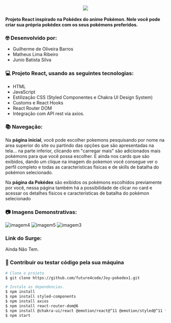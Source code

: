 <h1 align="center"><img src="https://user-images.githubusercontent.com/89329137/152902171-7eedd207-4a0a-46a0-8881-078e823c086a.png" />
</h1>

**Projeto React inspirado na Pokédex do anime Pokémon.
Nele você pode criar sua própria pokédex com os seus pokémons preferidos.**

### 🤓 Desenvolvido por: 
- Guilherme de Oliveira Barros
- Matheus Lima Ribeiro
- Junio Batista Silva

### 💻 Projeto React, usando as seguintes tecnologias:

- HTML
- JavaScript
- Estilização CSS (Styled Componentes e Chakra UI Design System)
- Customs e React Hooks
- React Router DOM
- Integração com API rest via axios.

### 📚 Navegação:
Na **página inicial**, você pode escolher pokemons pesquisando por nome na area superior do site ou partindo das opções 
que são apresentadas na tela...  na parte inferior, clicando em "carregar mais" são adicionados mais pokémons para que você possa escolher.
E ainda nos cards que são exibidos, dando um clique na imagem do pokemon você consegue ver o perfil completo 
e todas as caracteristicas físicas e de skills de batalha do pokémon selecionado.

Na **página da Pokédex** são exibidos os pokémons escolhidos previamente por você, 
nessa página também há a possibilidade de clicar no card e acessar os detalhes físicos e características de batalha do pokémon selecionado

### 📷 Imagens Demonstrativas:
![imagem4](https://user-images.githubusercontent.com/89329137/152906566-c11b585f-59b6-47cd-97c9-9dafae12400b.png)
![imagem5](https://user-images.githubusercontent.com/89329137/152906567-99a10b81-12d0-4e17-a00a-76da1c643cd9.png)
![imagem3](https://user-images.githubusercontent.com/89329137/152906565-7cdc9330-6793-40ce-8ede-c8cae0598fe2.png)


### Link do Surge:
Ainda Não Tem.

### 🔁 Contribuir ou testar código pela sua máquina
```bash
# Clone o projeto 
$ git clone https://github.com/future4code/Joy-pokedex1.git
```
```bash
# Instale as dependencias.
$ npm install
$ npm install styled-components
$ npm install axios
$ npm install react-router-dom@6
$ npm install @chakra-ui/react @emotion/react@^11 @emotion/styled@^11 framer-motion@^5
$ npm start
```
